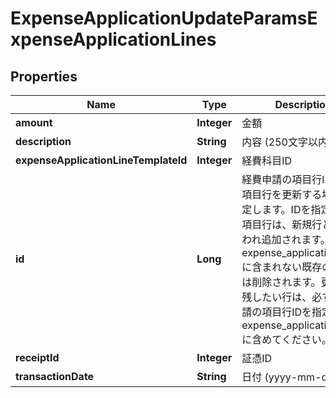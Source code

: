 

# ExpenseApplicationUpdateParamsExpenseApplicationLines


## Properties

Name | Type | Description | Notes
------------ | ------------- | ------------- | -------------
**amount** | **Integer** | 金額 |  [optional]
**description** | **String** | 内容 (250文字以内) |  [optional]
**expenseApplicationLineTemplateId** | **Integer** | 経費科目ID |  [optional]
**id** | **Long** | 経費申請の項目行ID: 既存項目行を更新する場合に指定します。IDを指定しない項目行は、新規行として扱われ追加されます。また、expense_application_linesに含まれない既存の項目行は削除されます。更新後も残したい行は、必ず経費申請の項目行IDを指定してexpense_application_linesに含めてください。 |  [optional]
**receiptId** | **Integer** | 証憑ID |  [optional]
**transactionDate** | **String** | 日付 (yyyy-mm-dd) |  [optional]



